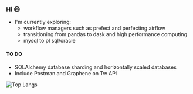 ### Hi 😄
- I'm currently exploring:
  -  workflow managers such as prefect and perfecting airflow
  -  transitioning from pandas to dask and high performance computing
  -  mysql to pl sql/oracle

#### TO DO
- SQLAlchemy database sharding and horizontally scaled databases
- Include Postman and Graphene on Tw API

![Top Langs](https://github-readme-stats.vercel.app/api/top-langs/?username=lmao420blazeit&layout=compact)

<!--
**lmao420blazeit/lmao420blazeit** is a ✨ _special_ ✨ repository because its `README.md` (this file) appears on your GitHub profile.

Here are some ideas to get you started:

- 🔭 I’m currently working on ...
- 🌱 I’m currently learning ...
- 👯 I’m looking to collaborate on ...
- 🤔 I’m looking for help with ...
- 💬 Ask me about ...
- 📫 How to reach me: ...
- 😄 Pronouns: ...
- ⚡ Fun fact: ...
-->
